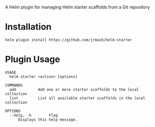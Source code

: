A Helm plugin for managing Helm starter scaffolds from a Git repository

# Installation

```shell
helm plugin install https://github.com/jrmash/helm-starter
```

# Plugin Usage
```shell
USAGE
  helm starter <action> [options]

COMMANDS
  add          Add one or more starter scaffolds to the local collection
  list         List all available starter scaffolds in the local collection

OPTIONS
  --help, -h        Flag
      Displays this help message.
```
